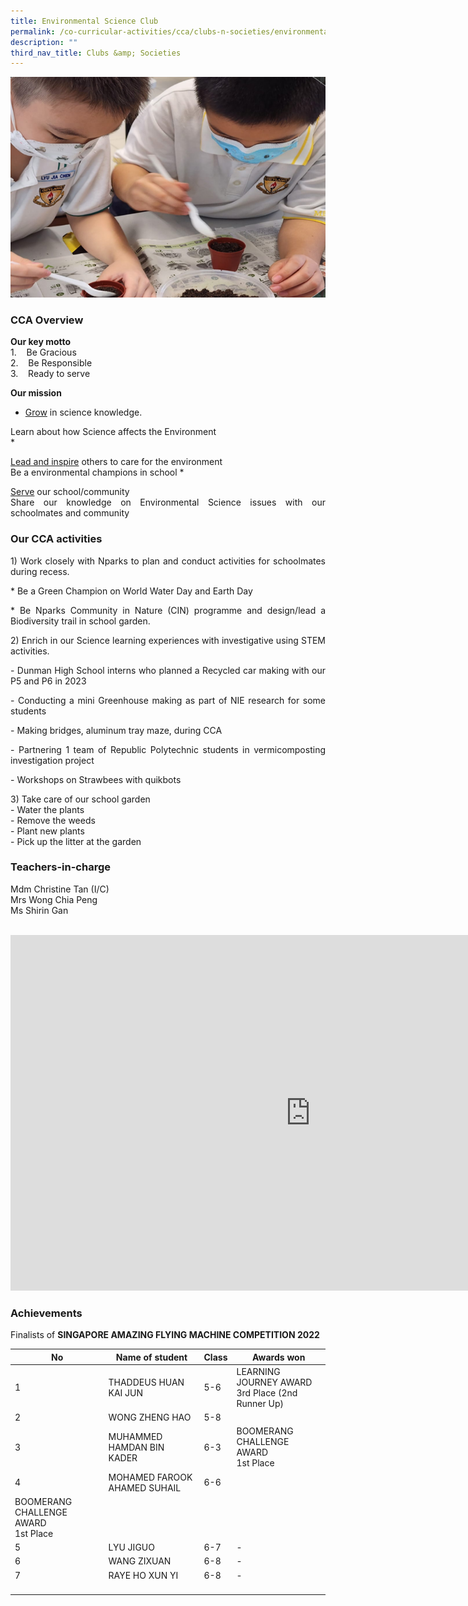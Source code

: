 ```yaml
---
title: Environmental Science Club
permalink: /co-curricular-activities/cca/clubs-n-societies/environmental-science-club/
description: ""
third_nav_title: Clubs &amp; Societies
---
```

![](/images/ESC8.png)

### CCA Overview

**Our key motto**<br>
1.&nbsp;&nbsp;&nbsp; Be Gracious<br>
2.&nbsp;&nbsp;&nbsp; Be Responsible<br>
3.&nbsp;&nbsp;&nbsp; Ready to serve<br>

**Our mission**
* <p style="text-align: justify;"><u>Grow</u> in science knowledge.<br>
Learn about how Science affects the Environment<br>
*</p><p style="text-align: justify;"><u>Lead and inspire</u> others to care for the environment<br>
Be a environmental champions in school
*</p><p style="text-align: justify;"><u>Serve</u> our school/community<br>
Share our knowledge on Environmental Science issues with our schoolmates and community</p>

### Our CCA activities

<p style="text-align: justify;">1) Work closely with Nparks to plan and conduct activities for schoolmates during recess.<br>
           
</p><p style="text-align: justify;">* Be a Green Champion on World Water Day and Earth Day 
</p><p style="text-align: justify;">* Be Nparks Community in Nature (CIN) programme and design/lead a Biodiversity trail in school garden. <br>

</p><p style="text-align: justify;">2) Enrich in our Science learning experiences with investigative using STEM activities.<br>
</p><p style="text-align: justify;">-	Dunman High School interns who planned a Recycled car making with our P5 and P6 in 2023<br>
</p><p style="text-align: justify;">-	Conducting a mini Greenhouse making as part of NIE research for some students<br>
</p><p style="text-align: justify;">- Making bridges, aluminum tray maze,  during CCA <br>
</p><p style="text-align: justify;">-	Partnering 1 team of Republic Polytechnic students in vermicomposting investigation project <br>
</p><p style="text-align: justify;">-	Workshops on Strawbees with quikbots<br> 

</p><p style="text-align: justify;">3) Take care of our school garden<br>
-	Water the plants<br>
-	Remove the weeds<br>
-	Plant new plants<br>
-	Pick up the litter at the garden<br></p>


### Teachers-in-charge
Mdm Christine Tan (I/C)<br>
Mrs Wong Chia Peng<br>
Ms Shirin Gan<br><br>

<iframe allowfullscreen="true" height="569" width="960" frameborder="0" src="https://docs.google.com/presentation/d/e/2PACX-1vTvYUShrwMOjh-5q-S_AqF4MI_aHFNqLkqyRPX13Xm7cNtWissTqc19EGibO76vecjgU4AMGdJ5PSqJ/embed?start=true&amp;loop=true&amp;delayms=3000"></iframe><p></p>
	
### Achievements
Finalists of&nbsp;**SINGAPORE AMAZING FLYING MACHINE COMPETITION 2022**

| No | Name of student | Class | Awards won |
|---|---|---|---|
| 1 | THADDEUS HUAN KAI JUN | 5-6 | LEARNING JOURNEY AWARD<br>3rd Place (2nd Runner Up)  |
| 2 | WONG ZHENG HAO | 5-8 |  |
| 3 | MUHAMMED HAMDAN BIN KADER | 6-3 | BOOMERANG CHALLENGE AWARD<br>1st Place |
| 4 | MOHAMED FAROOK AHAMED SUHAIL | 6-6 |
BOOMERANG CHALLENGE AWARD<br>1st Place |
| 5 | LYU JIGUO | 6-7 | - |
| 6 | WANG ZIXUAN | 6-8 | - |
| 7 | RAYE HO XUN YI | 6-8 | - |
| | | |<p></p>